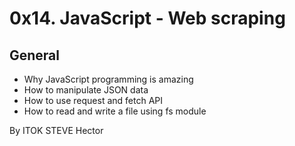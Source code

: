 # 0x14. JavaScript - Web scraping

## General

 - Why JavaScript programming is amazing
 - How to manipulate JSON data
 - How to use request and fetch API
 - How to read and write a file using fs module

By ITOK STEVE Hector
